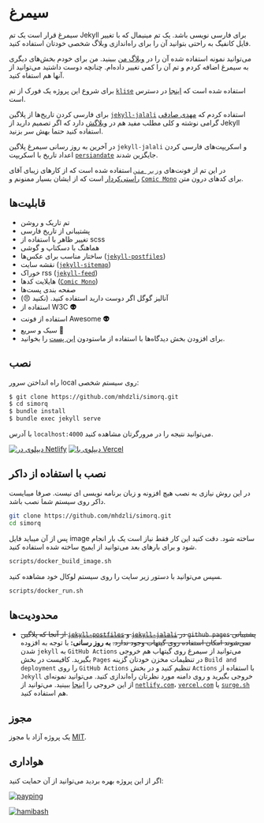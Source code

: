 # سیمرغ

سیمرغ قرار است یک تم Jekyll برای فارسی نویسی باشد. یک تم مینیمال که با تغییر فایل کانفیگ به راحتی بتوانید آن را برای راه‌اندازی وبلاگ شخصی خودتان استفاده کنید.

می‌توانید نمونه استفاده شده آن را در [وبلاگ من](https://zmim.ir) ببینید. من برای خودم بخش‌های دیگری به سیمرغ اضافه کردم و تم آن را کمی تغییر داده‌ام. چنانچه دوست داشتید می‌توانید از آنها هم استفاه کنید.

برای شروع این پروژه یک فورک از تم [`klise`](https://klise.now.sh) استفاده شده است که [اینجا](https://github.com/piharpi/jekyll-klise) در دسترس است.

برای فارسی کردن تاریخ‌ها از پلاگین [`jekyll-jalali`](https://github.com/mehdisadeghi/jekyll-jalali) استفاده کردم که [مهدی صادقی](https://github.com/mehdisadeghi/) گرامی نوشته و کلی مطلب مفید هم در [وبلاگش](https://mehdix.ir/) دارد که اگر تصمیم دارید از Jekyll استفاده کنید حتما بهش سر بزنید.

در آخرین به روز رسانی سیمرغ پلاگین `jekyll-jalali` و اسکریپت‌های فارسی کردن اعداد تاریخ با اسکریپت [`persiandate`](https://github.com/mhdzli/simorq/blob/master/src/assets/js/persiandate.js) جایگزین شدند.

در این تم از فونت‌های [`وزیر متن`](https://github.com/rastikerdar/vazirmatn) استفاده شده است که از کارهای زیبای آقای [راستی‌کردار](https://github.com/rastikerdar) است که از ایشان بسیار ممنونم و [`Comic Mono`](https://dtinth.github.io/comic-mono-font/) برای کدهای درون متن.

## قابلیت‌ها

- تم تاریک و روشن
- پشتیبانی از تاریخ فارسی
- تغییر ظاهر با استفاده از scss
- هماهنگ با دسکتاپ و گوشی
- ساختار مناسب برای عکس‌ها ([`jekyll-postfiles`](https://github.com/nhoizey/jekyll-postfiles))
- نقشه سایت ([`jekyll-sitemap`](https://github.com/jekyll/jekyll-sitemap))
- خوراک rss ([`jekyll-feed`](https://github.com/jekyll/jekyll-feed))
- هایلایت کدها ([`Comic Mono`](https://dtinth.github.io/comic-mono-font/))
- صفحه بندی پست‌ها
- آنالیز گوگل اگر دوست دارید استفاده کنید. (نکنید 😠)
- استفاده از W3C **👽**
- استفاده از فونت Awesome **👽**
- سبک و سریع **🚄**
- برای افزودن بخش دیدگاه‌ها با استفاده از ماستودون [این پست](https://www.zmim.ir/mastodon-comments/) را بخوانید.

## نصب

راه انداختن سرور local روی سیستم شخصی:

```bash
$ git clone https://github.com/mhdzli/simorq.git
$ cd simorq
$ bundle install
$ bundle exec jekyll serve
```

با آدرس `localhost:4000` می‌توانید نتیجه را در مرورگرتان مشاهده کنید.

[![دیپلوی در Netlify](https://www.netlify.com/img/deploy/button.svg)](https://app.netlify.com/start/deploy?repository=https://github.com/mhdzli/simorq) [![دیپلوی با Vercel](https://vercel.com/button)](https://vercel.com/import/project?template=https://github.com/mhdzli/simorq)

## نصب با استفاده از داکر

در این روش نیازی به نصب هیچ افزونه و زبان برنامه نویسی ای نیست. صرفا میبایست داکر روی سیستم شما نصب باشد.

```bash
git clone https://github.com/mhdzli/simorq.git
cd simorq
```

پس از آن میباید فایل image ساخته شود. دقت کنید این کار فقط نیاز است یک بار انجام شود و برای بارهای بعد می‌توانید از ایمیج ساخته شده استفاده کنید.

```bash
scripts/docker_build_image.sh
```

‍سپس می‌توانید با دستور زیر سایت را روی سیستم لوکال خود مشاهده کنید.

```bash
scripts/docker_run.sh
```

## محدودیت‌ها

- ~~از آنجا که پلاگین [`jekyll-postfiles`](https://github.com/nhoizey/jekyll-postfiles#compatibility) و [`jekyll-jalali`](https://github.com/mehdisadeghi/jekyll-jalali) در `github pages` پشتیبانی نمی‌شوند امکان استفاده روی گیتهاب وجود ندارد.~~ **به روز رسانی:** با توجه به افزوده شدن `jekyll` به `GitHub Actions` می‌توانید از سیمرغ روی گیتهاب هم خروجی بگیرید. کافیست در بخش ‍‍‍‍‍‍`Pages` در تنظیمات مخزن خودتان گزینه `Build and deployment` را روی `GitHub Actions` تنظیم کنید و در بخش `Actions` با استفاده از ‍`Jekyll` خروجی بگیرید و روی دامنه مورد نظرتان راه‌اندازی کنید. می‌توانید نمونه‌ای از این خروجی را [اینجا](https://theme.zmim.ir/) ببینید. می‌توانید از [`netlify.com`](https://netlify.com)، [`vercel.com`](https://vercel.com) یا [`surge.sh`](https://surge.sh) هم استفاده کنید.

  
## مجوز

یک پروژه آزاد با مجوز [MIT](LICENSE).

## هواداری

اگر از این پروژه بهره بردید می‌توانید از آن حمایت کنید:

[![payping](../master/assets/payping.gif)](https://www.payping.ir/@mzeinali)

[![hamibash](../master/assets/hamibash.png)](https://www.hamibash.com/mzeinali)
